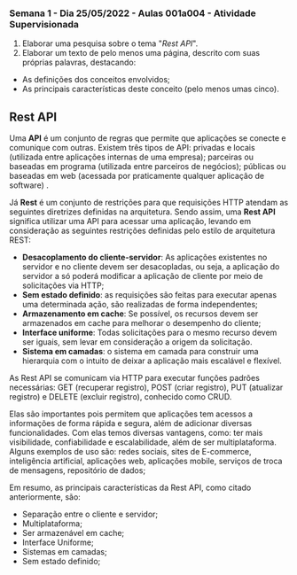 ### Semana 1 - Dia 25/05/2022 - Aulas 001a004 - Atividade Supervisionada


1. Elaborar uma pesquisa sobre o tema "_Rest API_".
2. Elaborar um texto de pelo menos uma página, descrito com suas próprias palavras, destacando:
* As definições dos conceitos envolvidos;
* As principais características deste conceito (pelo menos umas cinco).



## **Rest API**

Uma **API** é um conjunto de regras que permite que aplicações se conecte e comunique com outras. Existem três tipos de API: privadas e locais (utilizada entre aplicações internas de uma empresa); parceiras ou baseadas em programa (utilizada entre parceiros de negócios); públicas ou baseadas em web (acessada por praticamente qualquer aplicação de software) .

Já **Rest** é um conjunto de restrições para que requisições HTTP atendam as seguintes diretrizes definidas na arquitetura. Sendo assim, uma **Rest API** significa utilizar uma API para acessar uma aplicação, levando em consideração as seguintes restrições definidas pelo estilo de arquitetura REST:

* **Desacoplamento do cliente-servidor**: As aplicações existentes no servidor e no cliente devem ser desacopladas, ou seja, a aplicação do servidor a só poderá modificar a aplicação de cliente por meio de solicitações via HTTP;
* **Sem estado definido**: as requisições são feitas para executar apenas uma determinada ação, são realizadas de forma independentes;
* **Armazenamento em cache**: Se possível, os recursos devem ser armazenados em cache para melhorar o desempenho do cliente;
* **Interface uniforme**: Todas solicitações para o mesmo recurso devem ser iguais, sem levar em consideração a origem da solicitação.
* **Sistema em camadas**: o sistema em camada para construir uma hierarquia com o intuito de deixar a aplicação mais escalável e flexível.

As Rest API se comunicam via HTTP para executar funções padrões necessárias: GET (recuperar registro), POST (criar registro), PUT (atualizar registro) e DELETE (excluir registro), conhecido como CRUD. 

Elas são importantes pois permitem que aplicações tem acessos a informações de forma rápida e segura, além de adicionar diversas funcionalidades. Com elas temos diversas vantagens, como: ter mais visibilidade, confiabilidade e escalabilidade, além de ser multiplataforma. Alguns exemplos de uso são: redes sociais, sites de E-commerce, inteligência artificial, aplicações web, aplicações mobile, serviços de troca de mensagens, repositório de dados;

Em resumo, as principais características da Rest API, como citado anteriormente, são: 
* Separação entre o cliente e servidor;
* Multiplataforma;
* Ser armazenável em cache;
* Interface Uniforme;
* Sistemas em camadas;
* Sem estado definido;



